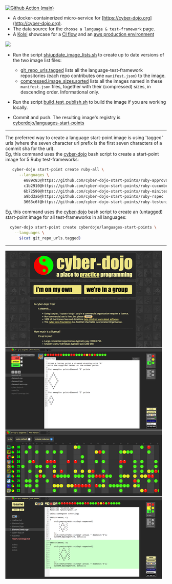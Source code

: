 [![Github Action (main)](https://github.com/cyber-dojo/languages-start-points/actions/workflows/main.yml/badge.svg)](https://github.com/cyber-dojo/languages-start-points/actions)

- A docker-containerized micro-service for [https://cyber-dojo.org](http://cyber-dojo.org).
- The data source for the `choose a language & test-framework` page.
- A [Kolsi](https://www.kosli.com/) showcase for a [CI flow](https://app.kosli.com/cyber-dojo/flows/languages-start-points/artifacts/) and an [aws production environment](https://app.kosli.com/cyber-dojo/environments/aws-prod/snapshots/)

<img width="75%" src="https://user-images.githubusercontent.com/252118/97070783-fa349e80-15d2-11eb-85e3-e0a1201be060.png">

- Run the script [sh/update_image_lists.sh](https://github.com/cyber-dojo/languages-start-points/blob/master/sh/update_image_lists.sh) to create up to date versions of the two image list files:
  - [git_repo_urls.tagged](https://github.com/cyber-dojo/languages-start-points/blob/master/git_repo_urls.tagged) lists all the language-test-framework repositories (each repo contributes one `manifest.json`) to the image.
  - [compressed.image_sizes.sorted](https://github.com/cyber-dojo/languages-start-points/blob/master/compressed.image_sizes.sorted) lists all the images named in these `manifest.json` files, together with their (compressed) sizes, in descending order. Informational only.

- Run the script [build_test_publish.sh](https://github.com/cyber-dojo/languages-start-points/blob/master/build_test_publish.sh) to build the image if you are working locally.
- Commit and push. The resulting image's registry is  [cyberdojo/languages-start-points](https://hub.docker.com/r/cyberdojo/languages-start-points/tags)


***

The preferred way to create a language start-point image is using 'tagged' urls (where the seven
character url prefix is the first seven characters of a commit sha for the url).  
Eg, this command uses the [cyber-dojo](https://github.com/cyber-dojo/commander/blob/master/cyber-dojo) bash script to create a start-point image for 5 Ruby test-frameworks:
```bash
   cyber-dojo start-point create ruby-all \
      --languages \
        e889c83@https://github.com/cyber-dojo-start-points/ruby-approval \
        c1b2910@https://github.com/cyber-dojo-start-points/ruby-cucumber \
        6b72590@https://github.com/cyber-dojo-start-points/ruby-minitest \
        a9bd3a6@https://github.com/cyber-dojo-start-points/ruby-rspec    \
        3663c6f@https://github.com/cyber-dojo-start-points/ruby-testunit
```

Eg, this command uses the [cyber-dojo](https://github.com/cyber-dojo/commander/blob/master/cyber-dojo) bash script to create an (untagged) start-point image for all test-frameworks in all languages:
```bash
  cyber-dojo start-point create cyberdojo/languages-start-points \
    --languages \
      $(cat git_repo_urls.tagged)
```

***

![cyber-dojo.org home page](https://github.com/cyber-dojo/cyber-dojo/blob/master/shared/home_page_snapshot.png)
